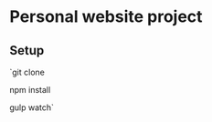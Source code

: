 Personal website project
================================

## Setup

`git clone

npm install

gulp watch`
